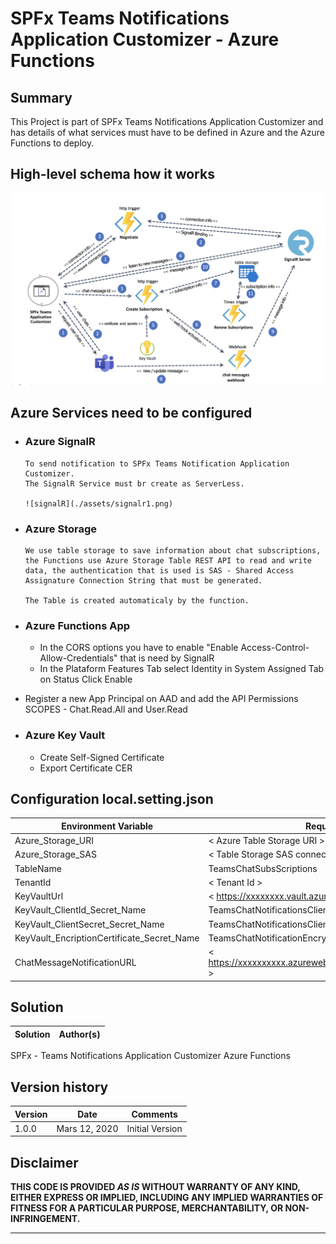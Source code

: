 # SPFx Teams Notifications Application Customizer  - Azure Functions

## Summary
This Project is part of SPFx Teams Notifications Application Customizer 
and has details of what services must have to be defined in Azure and the Azure Functions to deploy.

## High-level schema how it works

![signalR](./assets/diagram.png)


## Azure Services need to be configured 

- ### Azure SignalR 

      To send notification to SPFx Teams Notification Application Customizer.
      The SignalR Service must br create as ServerLess.

      ![signalR](./assets/signalr1.png)

- ### Azure Storage 

      We use table storage to save information about chat subscriptions, the Functions use Azure Storage Table REST API to read and write data, the authentication that is used is SAS - Shared Access Assignature Connection String that must be generated.

      The Table is created automaticaly by the function.

- ### Azure Functions App 

    - In the CORS options you have to enable "Enable Access-Control-Allow-Credentials"  that is need by SignalR
    - In the Plataform Features Tab select Identity in System Assigned Tab on Status Click Enable 

- Register a new App Principal on AAD and add the API Permissions SCOPES - Chat.Read.All and User.Read

- ### Azure Key Vault 
    - Create Self-Signed Certificate
    - Export Certificate CER

## Configuration local.setting.json 

Environment Variable | Required Value
--------------------|------------------------------------ 
Azure_Storage_URI | < Azure Table Storage URI >
Azure_Storage_SAS | < Table Storage SAS connection String >
TableName|  TeamsChatSubsScriptions 
TenantId| < Tenant Id > 
KeyVaultUrl | < https://xxxxxxxx.vault.azure.net/ >
KeyVault_ClientId_Secret_Name | TeamsChatNotificationsClientId 
KeyVault_ClientSecret_Secret_Name | TeamsChatNotificationsClientSecret 
KeyVault_EncriptionCertificate_Secret_Name |  TeamsChatNotificationEncryptionCertificate 
ChatMessageNotificationURL| < https://xxxxxxxxxx.azurewebsites.net/api/TeamsChatWebhook >


## Solution

Solution|Author(s)
--------|---------
SPFx - Teams Notifications Application Customizer Azure Functions 

## Version history

Version|Date|Comments
-------|----|--------
1.0.0|Mars 12, 2020 | Initial Version

## Disclaimer
**THIS CODE IS PROVIDED *AS IS* WITHOUT WARRANTY OF ANY KIND, EITHER EXPRESS OR IMPLIED, INCLUDING ANY IMPLIED WARRANTIES OF FITNESS FOR A PARTICULAR PURPOSE, MERCHANTABILITY, OR NON-INFRINGEMENT.**

---



